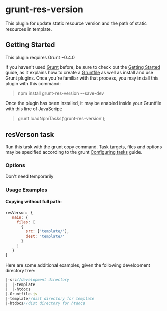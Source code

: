 # grunt-res-version
This plugin for update static resource version and the path of static resources in template.
## Getting Started
This plugin requires Grunt ~0.4.0

If you haven't used [Grunt](http://www.gruntjs.net/) before, be sure to check out the [Getting Started](http://gruntjs.com/getting-started) guide, as it explains how to create a [Gruntfile](http://gruntjs.com/sample-gruntfile) as well as install and use Grunt plugins. Once you're familiar with that process, you may install this plugin with this command:
> npm install grunt-res-version --save-dev

Once the plugin has been installed, it may be enabled inside your Gruntfile with this line of JavaScript:

> grunt.loadNpmTasks('grunt-res-version');

## resVerson task
Run this task with the grunt copy command.
Task targets, files and options may be specified according to the grunt [Configuring tasks](http://gruntjs.com/configuring-tasks) guide.

### Options
Don't need temporarily

### Usage Examples
#### Copying without full path:
```js
resVerson: {
   main: {
     files: [
       {
         src: ['template/'],
         dest: 'template/'
       }
     ]
   }
}
```

Here are some additional examples, given the following development directory tree:
```js
|-src//development directory
|  |-template
|  |-htdocs
|-Gruntfile.js
|-template//dist directory for template 
|-htdocs//dist directory for htdocs
```

